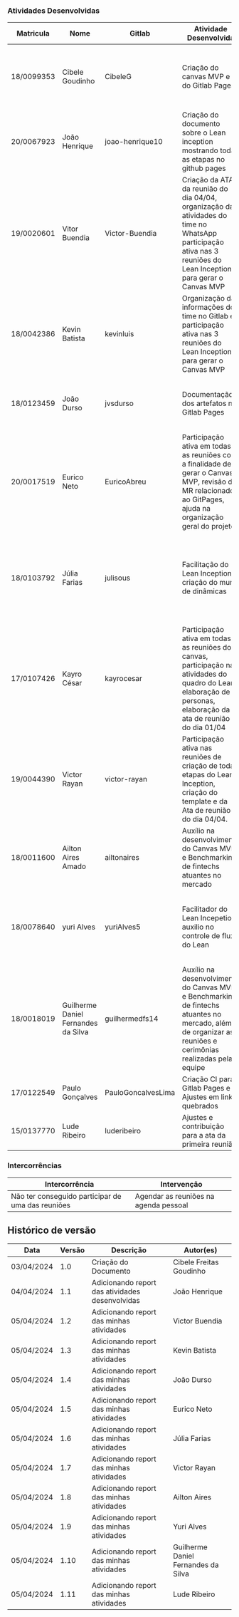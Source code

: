 ### Atividades Desenvolvidas

| Matricula  | Nome            | Gitlab          | Atividade Desenvolvida                                                                                                                                             | Desafios                                                                     | Soluções                                                                          |
| ---------- | --------------- | --------------- | ------------------------------------------------------------------------------------------------------------------------------------------------------------------ | ---------------------------------------------------------------------------- | --------------------------------------------------------------------------------- |
| 18/0099353 | Cibele Goudinho | CibeleG         | Criação do canvas MVP e do Gitlab Pages                                                                                                                            | Ajustar o CI/CD para o Pages                                                 | Conversar os outros integrantes do grupo e olhar a documentação do GitLab         |
| 20/0067923 | João Henrique   | joao-henrique10 | Criação do documento sobre o Lean inception mostrando todas as etapas no github pages                                                                              | -                                                                            | -                                                                                 |
| 19/0020601 | Vitor Buendia   | Victor-Buendia  | Criação da ATA da reunião do dia 04/04, organização das atividades do time no WhatsApp participação ativa nas 3 reuniões do Lean Inception para gerar o Canvas MVP | Delegar atividades entre os membros                                          | Organizar as atividades e acompanhar o andamento delas pós delegação              |
| 18/0042386 | Kevin Batista   | kevinluis       | Organização das informações do time no Gitlab e participação ativa nas 3 reuniões do Lean Inception para gerar o Canvas MVP                                        | Reunir todas as informações do time inteiro                                  | Planilha que centralizou todas essas informações para preencher no gitlab         |
| 18/0123459 | João Durso      | jvsdurso        | Documentação dos artefatos no Gitlab Pages                                                                                                                         | Definir um modelo de organização para o documento                            | Perguntei ao professor como seria a organização ideal na visão dele               |
| 20/0017519 | Eurico Neto     | EuricoAbreu     | Participação ativa em todas as reuniões com a finalidade de gerar o Canvas MVP, revisão de MR relacionado ao GitPages, ajuda na organização geral do projeto       | Forma de comunicar em grupos menores e registrar o progresso de cada reunião | Resolvido com a criação de um servidor no Discord, com canais e chats específicos |
| 18/0103792 | Júlia Farias  | julisous       | Facilitação do Lean Inception e criação do mural de dinâmicas | Fazer com que todos participem do Lean e que fosse gerando um canvas coerente para todos |Montagem das agendas, ministração das dinâmica, clusterização das ideias do grupo e delegação de atividades do Lean.                                                                                                                               | Conversar os outros integrantes do grupo e olhar a documentação do GitLab         |
| 17/0107426 | Kayro César   | kayrocesar       |   Participação ativa em todas as reuniões do canvas, participação nas atividades do quadro do Lean, elaboração de 2 personas, elaboração        da ata de reunião  do dia 01/04                                                                                                                      | -          |-
| 19/0044390 | Victor Rayan   | victor-rayan | Participação ativa nas reuniões de criação de todas etapas do Lean Inception, criação do template e da Ata de reunião do dia 04/04.                             | -                                                                            | -                                                                                 |
| 18/0011600 | Ailton Aires Amado | ailtonaires | Auxílio na desenvolvimento do Canvas MVP e Benchmarking de fintechs atuantes no mercado | Encontrar grandes diferenciais nas fintechs | Pegar fintechs mais atuais no mercado |
| 18/0078640 | yuri Alves | yuriAlves5 | Facilitador do Lean Incepetion, auxilio no controle de fluxo do Lean | Manter as ideias do Lean alinhadas e sem duplicidade durante a construção | Avaliar cada etapa do Lean corrigindo erros e mantendo o fluxo coerente |
| 18/0018019 | Guilherme Daniel Fernandes da Silva | guilhermedfs14 | Auxílio na desenvolvimento do Canvas MVP e Benchmarking de fintechs atuantes no mercado, além de organizar as reuniões e cerimônias realizadas pela equipe | Manter o foco da equipe nas atividades a serem desenvolvidas | Chamar atenção para recuperar o foco da equipe nas atividades |
| 17/0122549 | Paulo Gonçalves | PauloGoncalvesLima         | Criação CI para Gitlab Pages e Ajustes em links quebrados | Ajustar o CI/CD para o Pages                                                 | Procurar um tutorial de deploy para o gitlab pages         |
| 15/0137770 | Lude Ribeiro | luderibeiro | Ajustes e contribuição para a ata da primeira reunião. | Encontrar tempo na semana. | Fazer minhas atividades no pouco tempo que consegui. |

### Intercorrências

| Intercorrência                                    | Intervenção                           |
| ------------------------------------------------- | ------------------------------------- |
| Não ter conseguido participar de uma das reuniões | Agendar as reuniões na agenda pessoal |

## Histórico de versão

| Data       | Versão | Descrição                                       | Autor(es)               |
| ---------- | ------ | ----------------------------------------------- | ----------------------- |
| 03/04/2024 | 1.0    | Criação do Documento                            | Cibele Freitas Goudinho |
| 04/04/2024 | 1.1    | Adicionando report das atividades desenvolvidas | João Henrique           |
| 05/04/2024 | 1.2    | Adicionando report das minhas atividades        | Victor Buendia          |
| 05/04/2024 | 1.3    | Adicionando report das minhas atividades        | Kevin Batista           |
| 05/04/2024 | 1.4    | Adicionando report das minhas atividades        | João Durso              |
| 05/04/2024 | 1.5    | Adicionando report das minhas atividades        | Eurico Neto             |
| 05/04/2024 | 1.6    | Adicionando report das minhas atividades        | Júlia Farias            |
| 05/04/2024 | 1.7    | Adicionando report das minhas atividades        | Victor Rayan            |
| 05/04/2024 | 1.8    | Adicionando report das minhas atividades        | Ailton Aires            |
| 05/04/2024 | 1.9    | Adicionando report das minhas atividades        | Yuri Alves              |
| 05/04/2024 | 1.10   | Adicionando report das minhas atividades        | Guilherme Daniel Fernandes da Silva |
| 05/04/2024 | 1.11   | Adicionando report das minhas atividades        | Lude Ribeiro |
